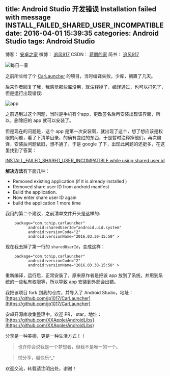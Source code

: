 title: Android Studio 开发错误 Installation failed with message INSTALL_FAILED_SHARED_USER_INCOMPATIBLE
date: 2016-04-01 15:39:35
categories: Android Studio
tags: Android Studio
---

博客：	[安卓之家](http://jp1017.github.io/)
微博：	[追风917](http://weibo.com/1321395433/profile?topnav=1&wvr=6)
CSDN：	[蒋朋的家](http://blog.csdn.net/u010331406)
简书：	[追风917](http://www.jianshu.com/users/8cb49b5ad78b/latest_articles)

![每日一景](http://7xlah4.com1.z0.glb.clouddn.com/20160401212606.jpg)

之前所长给了个 [CarLauncher](https://github.com/zhoumushui/CarLauncher) 的项目，当时编译失败，少库，搁置了几天。

后来作者回复了我，我感觉那些库没用，就注释掉了，编译通过，也可以打包了，但是运行出现错误:

![app](http://7xlah4.com1.z0.glb.clouddn.com/20160401153744.jpg)

之前遇到过这个问题，当时是手机有个app，更改签名后再安装出现该界面，所以，删除旧的 app 就可以安装了。

<!--more-->

但是现在的问题是，这个 app 是第一次安装啊，就出现了这个，想了想应该是权限的问题，看了下清单目录，的确有变红的东西，于是暂时注释掉他们，再次编译，安装后问题依旧，想不通了，于是 google 了下，出现此问题的还挺多，在这里找到了答案：

[INSTALL_FAILED_SHARED_USER_INCOMPATIBLE while using shared user id](https://stackoverflow.com/questions/15205159/install-failed-shared-user-incompatible-while-using-shared-user-id)

**解决方法**有下面几种：

+ Removed existing application (if it is already installed )
+ Removed share user ID from android manifest
+ Bulid the application.
+ Now enter share user ID again
+ build the application 1 more time

我用的第二个建议，之前清单文件开头是这样的:

```
    package="com.tchip.carlauncher"
          android:sharedUserId="android.uid.system"
          android:versionCode="2"
          android:versionName="2016.03.30-15:50" >
```

现在我去掉了第一行的 `sharedUserId`，变成这样：

```
    package="com.tchip.carlauncher"
          android:versionCode="2"
          android:versionName="2016.03.30-15:50" >
```

重新编译，运行后，正常安装了，原来原作者是把该 app 放到了系统，并用到系统的一些私有权限等，所以导致 app 安装到外部会出错。

我把该项目 fork 到我的仓库，并导入了 Android Studio，地址：[https://github.com/jp1017/CarLauncher](https://github.com/jp1017/CarLauncher)




安卓开源库收集整理中，欢迎 PR， star，地址：[https://github.com/XXApple/AndroidLibs](https://github.com/XXApple/AndroidLibs)

分享是一种美德，更是一种生活方式！！

>也许你会说我是一个梦想者，但我不是唯一的一个。

>悦分享，越快乐^_^

欢迎交流，转载请注明出处，谢谢！